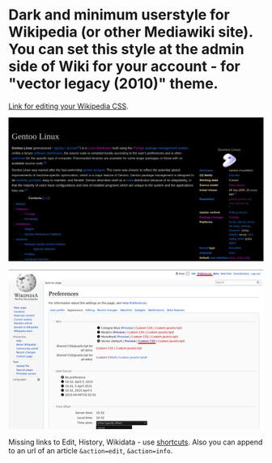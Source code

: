 # Dark and minimum userstyle for Wikipedia (or other Mediawiki site). You can set this style at the admin side of Wiki for your account - for  "vector legacy (2010)" theme.

[Link for editing your Wikipedia CSS](https://meta.wikipedia.org/wiki/Special:MyPage/vector.css).

![screenshot](/screenshot.png)


![screenshot](/screenshot-prefs.png)

Missing links to Edit, History, Wikidata - use [shortcuts](https://en.wikipedia.org/wiki/Wikipedia:Keyboard_shortcuts). Also you can append to an url of an article `&action=edit`, `&action=info`.
